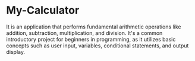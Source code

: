 # My-Calculator
It is an application that performs fundamental arithmetic operations like addition, subtraction, multiplication, and division. It's a common introductory project for beginners in programming, as it utilizes basic concepts such as user input, variables, conditional statements, and output display.
